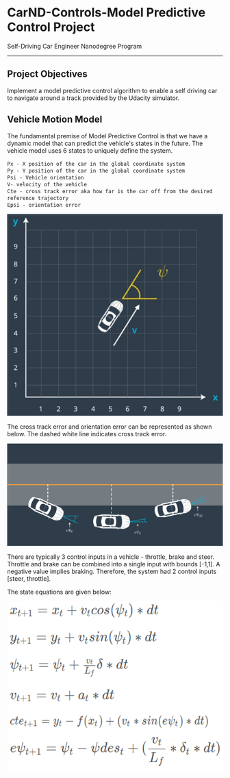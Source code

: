 # CarND-Controls-Model Predictive Control Project
Self-Driving Car Engineer Nanodegree Program

---

## Project Objectives

Implement a model predictive control algorithm to enable a self driving car to navigate around a track provided by the Udacity simulator.

[//]: # (Image References)
[image1]: ./Images/StateDefine.PNG
[image2]: ./Images/Errors.PNG
[image3]: ./Images/StateEqns.PNG
[image4]: ./Images/Weights.PNG
[image5]: ./Images/MeasurementPrediction.PNG
[image6]: ./Images/UKFupdate1.PNG
[image7]: ./Images/NIS.PNG
[image8]: ./Images/ChiSquare.PNG

## Vehicle Motion Model

The fundamental premise of Model Predictive Control is that we have a dynamic model that can predict the vehicle's states in the future. The vehicle model uses 6 states to uniquely define the system. 

```
Px - X position of the car in the global coordinate system
Py - Y position of the car in the global coordinate system
Psi - Vehicle orientation
V- velocity of the vehicle
Cte - cross track error aka how far is the car off from the desired reference trajectory
Epsi - orientation error

```
![alt text][image1]

The cross track error and orientation error can be represented as shown below. The dashed white line indicates cross track error. 

![alt text][image2]

There are typically 3 control inputs in a vehicle - throttle, brake and steer. Throttle and brake can be combined into a single input with bounds [-1,1]. A negative value implies braking. Therefore, the system had 2 control inputs [steer, throttle].

The state equations are given below:

![alt text][image3]


